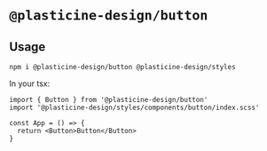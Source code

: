 # `@plasticine-design/button`

## Usage

```shell
npm i @plasticine-design/button @plasticine-design/styles
```

In your tsx:

```tsx
import { Button } from '@plasticine-design/button'
import '@plasticine-design/styles/components/button/index.scss'

const App = () => {
  return <Button>Button</Button>
}
```
